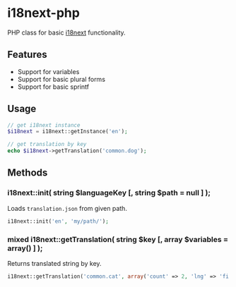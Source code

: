 i18next-php
===================
PHP class for basic [i18next](https://github.com/jamuhl/i18next) functionality.

## Features

- Support for variables
- Support for basic plural forms
- Support for basic sprintf

## Usage

```php
// get i18next instance
$i18next = i18next::getInstance('en');

// get translation by key
echo $i18next->getTranslation('common.dog');
```

## Methods

### i18next::init( string $languageKey [, string $path = null ] );
Loads `translation.json` from given path.
```php
i18next::init('en', 'my/path/');
```

### mixed i18next::getTranslation( string $key [, array $variables = array() ] );
Returns translated string by key.
```php
i18next::getTranslation('common.cat', array('count' => 2, 'lng' => 'fi'));
```